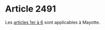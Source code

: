 # Article 2491

Les <a href='/code-civil/titre-preliminaire-de-la-publication-des-effets-et-de-lapplication-des-lois-en-general/1.md' title='Code civil - art. 1 (V)'>articles 1er à 6</a> sont applicables à Mayotte.